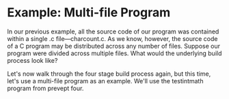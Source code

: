 # Example: Multi-file Program

In our previous example, all the source code of our program was contained within a single .c file—charcount.c. As we know, however, the source code of a C program may be distributed across any number of files. Suppose our program were divided across multiple files. What would the underlying build process look like? 


Let's now walk through the four stage build process again, but this time, let's use a multi-file program as an example. We'll use the testintmath program from prevept four. 
